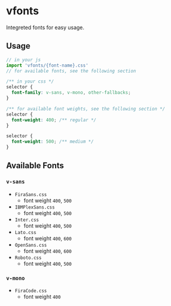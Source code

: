 # vfonts
Integreted fonts for easy usage.

## Usage
```js
// in your js
import 'vfonts/{font-name}.css'
// for available fonts, see the following section
```
```css
/** in your css */
selector {
  font-family: v-sans, v-mono, other-fallbacks;
}

/** for available font weights, see the following section */
selector {
  font-weight: 400; /** regular */
}

selector {
  font-weight: 500; /** medium */
}
```

## Available Fonts
### `v-sans`
- `FiraSans.css`
  - font weight `400`, `500`
- `IBMPlexSans.css`
  - font weight `400`, `500`
- `Inter.css`
  - font weight `400`, `500`
- `Lato.css`
  - font weight `400`, `600`
- `OpenSans.css`
  - font weight `400`, `600`
- `Roboto.css`
  - font weight `400`, `500`
### `v-mono`
- `FiraCode.css`
  - font weight `400`